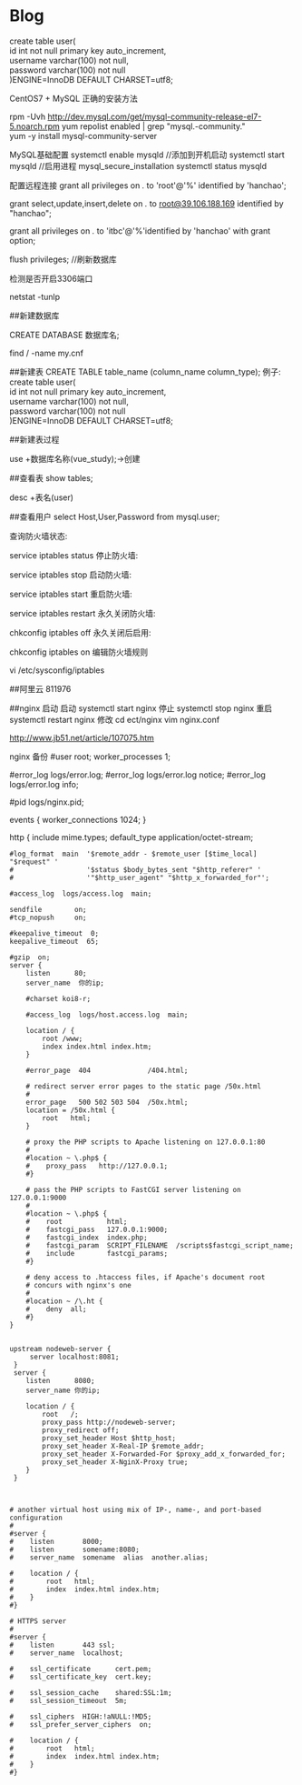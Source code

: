 # Blog

create table user(  
	id int not null primary key auto_increment,  
	username varchar(100) not null,  
	password varchar(100) not null   
)ENGINE=InnoDB DEFAULT CHARSET=utf8;

CentOS7 + MySQL
正确的安装方法

rpm -Uvh http://dev.mysql.com/get/mysql-community-release-el7-5.noarch.rpm
yum repolist enabled | grep "mysql.-community."  
yum -y install mysql-community-server


MySQL基础配置
systemctl enable mysqld //添加到开机启动
systemctl start mysqld //启用进程
mysql_secure_installation
systemctl status mysqld



配置远程连接
grant all privileges on *.* to 'root'@'%' identified by 'hanchao';



grant select,update,insert,delete on *.* to root@39.106.188.169 identified by "hanchao";

grant all privileges on *.* to 'itbc'@'%'identified by 'hanchao' with grant option;

flush privileges; //刷新数据库

检测是否开启3306端口

netstat -tunlp

##新建数据库

CREATE DATABASE 数据库名;

find / -name my.cnf

##新建表
CREATE TABLE table_name (column_name column_type);
例子:
create table user(  
	id int not null primary key auto_increment,  
	username varchar(100) not null,  
	password varchar(100) not null   
)ENGINE=InnoDB DEFAULT CHARSET=utf8;

##新建表过程

use +数据库名称(vue_study);->创建

##查看表
show tables;

desc +表名(user)

##查看用户
select Host,User,Password from mysql.user;

查询防火墙状态:

service iptables status
停止防火墙:

service iptables stop
启动防火墙:

service iptables start
重启防火墙:

service iptables restart
永久关闭防火墙:

chkconfig iptables off
永久关闭后启用:

chkconfig iptables on
编辑防火墙规则

vi /etc/sysconfig/iptables

##阿里云
811976

##nginx 启动
启动
systemctl start nginx
停止
systemctl stop nginx
重启
systemctl restart nginx
修改
cd ect/nginx
vim nginx.conf


http://www.jb51.net/article/107075.htm




nginx 备份
#user root;
worker_processes  1;

#error_log  logs/error.log;
#error_log  logs/error.log  notice;
#error_log  logs/error.log  info;

#pid        logs/nginx.pid;


events {
    worker_connections  1024;
}

http {
    include       mime.types;
    default_type  application/octet-stream;

    #log_format  main  '$remote_addr - $remote_user [$time_local] "$request" '
    #                  '$status $body_bytes_sent "$http_referer" '
    #                  '"$http_user_agent" "$http_x_forwarded_for"';

    #access_log  logs/access.log  main;

    sendfile        on;
    #tcp_nopush     on;

    #keepalive_timeout  0;
    keepalive_timeout  65;

    #gzip  on;
	server {
        listen      80;
        server_name  你的ip;

        #charset koi8-r;

        #access_log  logs/host.access.log  main;

        location / {
            root /www;
            index index.html index.htm;
        }

        #error_page  404              /404.html;

        # redirect server error pages to the static page /50x.html
        #
        error_page   500 502 503 504  /50x.html;
        location = /50x.html {
            root   html;
        }
        
		# proxy the PHP scripts to Apache listening on 127.0.0.1:80
        #
        #location ~ \.php$ {
        #    proxy_pass   http://127.0.0.1;
        #}

        # pass the PHP scripts to FastCGI server listening on 127.0.0.1:9000
        #
        #location ~ \.php$ {
        #    root           html;
        #    fastcgi_pass   127.0.0.1:9000;
        #    fastcgi_index  index.php;
        #    fastcgi_param  SCRIPT_FILENAME  /scripts$fastcgi_script_name;
        #    include        fastcgi_params;
        #}

        # deny access to .htaccess files, if Apache's document root
        # concurs with nginx's one
        #
        #location ~ /\.ht {
        #    deny  all;
        #}
    }


	upstream nodeweb-server {
         server localhost:8081;
     }
     server {
        listen      8080;
        server_name 你的ip;

        location / {
            root   /;
            proxy_pass http://nodeweb-server;
            proxy_redirect off;
            proxy_set_header Host $http_host;
            proxy_set_header X-Real-IP $remote_addr;
            proxy_set_header X-Forwarded-For $proxy_add_x_forwarded_for;
            proxy_set_header X-NginX-Proxy true;
        }
     }

	
	
    # another virtual host using mix of IP-, name-, and port-based configuration
    #
    #server {
    #    listen       8000;
    #    listen       somename:8080;
    #    server_name  somename  alias  another.alias;

    #    location / {
    #        root   html;
    #        index  index.html index.htm;
    #    }
    #}

	# HTTPS server
    #
    #server {
    #    listen       443 ssl;
    #    server_name  localhost;

    #    ssl_certificate      cert.pem;
    #    ssl_certificate_key  cert.key;

    #    ssl_session_cache    shared:SSL:1m;
    #    ssl_session_timeout  5m;

    #    ssl_ciphers  HIGH:!aNULL:!MD5;
    #    ssl_prefer_server_ciphers  on;

    #    location / {
    #        root   html;
    #        index  index.html index.htm;
    #    }
    #}














